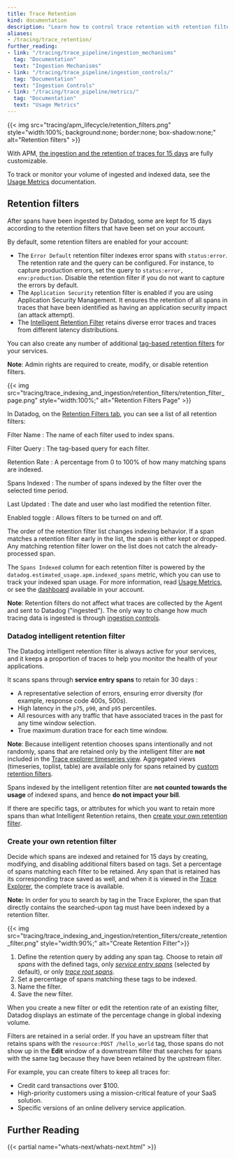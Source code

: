 ```yaml
---
title: Trace Retention
kind: documentation
description: "Learn how to control trace retention with retention filters."
aliases:
- /tracing/trace_retention/
further_reading:
- link: "/tracing/trace_pipeline/ingestion_mechanisms"
  tag: "Documentation"
  text: "Ingestion Mechanisms"
- link: "/tracing/trace_pipeline/ingestion_controls/"
  tag: "Documentation"
  text: "Ingestion Controls"
- link: "/tracing/trace_pipeline/metrics/"
  tag: "Documentation"
  text: "Usage Metrics"
---
```


{{< img src="tracing/apm_lifecycle/retention_filters.png" style="width:100%; background:none; border:none; box-shadow:none;" alt="Retention filters" >}}

With APM, [the ingestion and the retention of traces for 15 days][1] are fully customizable.

To track or monitor your volume of ingested and indexed data, see the [Usage Metrics][2] documentation.

## Retention filters

After spans have been ingested by Datadog, some are kept for 15 days according to the retention filters that have been set on your account.

By default, some retention filters are enabled for your account:
- The `Error Default` retention filter indexes error spans with `status:error`. The retention rate and the query can be configured. For instance, to capture production errors, set the query to `status:error, env:production`. Disable the retention filter if you do not want to capture the errors by default.
- The `Application Security` retention filter is enabled if you are using Application Security Management. It ensures the retention of all spans in traces that have been identified as having an application security impact (an attack attempt).
- The [Intelligent Retention Filter](#datadog-intelligent-retention-filter) retains diverse error traces and traces from different latency distributions.

You can also create any number of additional [tag-based retention filters](#create-your-own-retention-filter) for your services.

**Note**: Admin rights are required to create, modify, or disable retention filters.

{{< img src="tracing/trace_indexing_and_ingestion/retention_filters/retention_filter_page.png" style="width:100%;" alt="Retention Filters Page" >}}

In Datadog, on the [Retention Filters tab][3], you can see a list of all retention filters:

Filter Name
: The name of each filter used to index spans.

Filter Query
: The tag-based query for each filter.

Retention Rate
: A percentage from 0 to 100% of how many matching spans are indexed.

Spans Indexed
: The number of spans indexed by the filter over the selected time period.

Last Updated
: The date and user who last modified the retention filter.

Enabled toggle
: Allows filters to be turned on and off.

The order of the retention filter list changes indexing behavior. If a span matches a retention filter early in the list, the span is either kept or dropped. Any matching retention filter lower on the list does not catch the already-processed span.

The `Spans Indexed` column for each retention filter is powered by the `datadog.estimated_usage.apm.indexed_spans` metric, which you can use to track your indexed span usage. For more information, read [Usage Metrics][2], or see the [dashboard][4] available in your account.

<div class="alert alert-info"><strong>Note</strong>: Retention filters do not affect what traces are collected by the Agent and sent to Datadog ("ingested"). The only way to change how much tracing data is ingested is through <a href="/tracing/trace_ingestion/mechanisms">ingestion controls</a>.</div>

### Datadog intelligent retention filter

The Datadog intelligent retention filter is always active for your services, and it keeps a proportion of traces to help you monitor the health of your applications. 

It scans spans through **service entry spans** to retain for 30 days :

 - A representative selection of errors, ensuring error diversity (for example, response code 400s, 500s).
 - High latency in the `p75`, `p90`, and `p95` percentiles.
 - All resources with any traffic that have associated traces in the past for any time window selection.
 - True maximum duration trace for each time window.

**Note**: Because intelligent retention chooses spans intentionally and not randomly, spans that are retained only by the intelligent filter are **not** included in the [Trace explorer timeseries view][6]. Aggregated views (timeseries, toplist, table) are available only for spans retained by [custom retention filters](#create-your-own-retention-filter).

Spans indexed by the intelligent retention filter are **not counted towards the usage** of indexed spans, and hence **do not impact your bill**.

If there are specific tags, or attributes for which you want to retain more spans than what Intelligent Retention retains, then [create your own retention filter](#create-your-own-retention-filter).

### Create your own retention filter

Decide which spans are indexed and retained for 15 days by creating, modifying, and disabling additional filters based on tags. Set a percentage of spans matching each filter to be retained. Any span that is retained has its corresponding trace saved as well, and when it is viewed in the [Trace Explorer][7], the complete trace is available.

**Note:** In order for you to search by tag in the Trace Explorer, the span that directly contains the searched-upon tag must have been indexed by a retention filter.

{{< img src="tracing/trace_indexing_and_ingestion/retention_filters/create_retention_filter.png" style="width:90%;" alt="Create Retention Filter">}}

1. Define the retention query by adding any span tag. Choose to retain _all spans_ with the defined tags, only _[service entry spans][5]_ (selected by default), or only _[trace root spans][8]_.
2. Set a percentage of spans matching these tags to be indexed.
3. Name the filter.
4. Save the new filter.

When you create a new filter or edit the retention rate of an existing filter, Datadog displays an estimate of the percentage change in global indexing volume.

Filters are retained in a serial order. If you have an upstream filter that retains spans with the `resource:POST /hello_world` tag, those spans do not show up in the **Edit** window of a downstream filter that searches for spans with the same tag because they have been retained by the upstream filter.

For example, you can create filters to keep all traces for:

- Credit card transactions over $100.
- High-priority customers using a mission-critical feature of your SaaS solution.
- Specific versions of an online delivery service application.

## Further Reading

{{< partial name="whats-next/whats-next.html" >}}

[1]: /tracing/trace_pipeline/
[2]: /tracing/trace_pipeline/metrics
[3]: https://app.datadoghq.com/apm/traces/retention-filters
[4]: https://app.datadoghq.com/dash/integration/30337/app-analytics-usage
[5]: /tracing/glossary/#service-entry-span
[6]: /tracing/trace_explorer/?tab=timeseriesview#indexed-spans-search-with-15-day-retention
[7]: /tracing/trace_explorer/?tab=listview#indexed-spans-search-with-15-day-retention
[8]: /tracing/glossary/#trace-root-span
